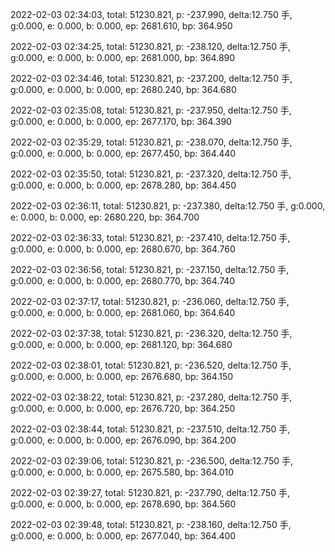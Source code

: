 2022-02-03 02:34:03, total: 51230.821, p: -237.990, delta:12.750 手, g:0.000, e: 0.000, b: 0.000, ep: 2681.610, bp: 364.950

2022-02-03 02:34:25, total: 51230.821, p: -238.120, delta:12.750 手, g:0.000, e: 0.000, b: 0.000, ep: 2681.000, bp: 364.890

2022-02-03 02:34:46, total: 51230.821, p: -237.200, delta:12.750 手, g:0.000, e: 0.000, b: 0.000, ep: 2680.240, bp: 364.680

2022-02-03 02:35:08, total: 51230.821, p: -237.950, delta:12.750 手, g:0.000, e: 0.000, b: 0.000, ep: 2677.170, bp: 364.390

2022-02-03 02:35:29, total: 51230.821, p: -238.070, delta:12.750 手, g:0.000, e: 0.000, b: 0.000, ep: 2677.450, bp: 364.440

2022-02-03 02:35:50, total: 51230.821, p: -237.320, delta:12.750 手, g:0.000, e: 0.000, b: 0.000, ep: 2678.280, bp: 364.450

2022-02-03 02:36:11, total: 51230.821, p: -237.380, delta:12.750 手, g:0.000, e: 0.000, b: 0.000, ep: 2680.220, bp: 364.700

2022-02-03 02:36:33, total: 51230.821, p: -237.410, delta:12.750 手, g:0.000, e: 0.000, b: 0.000, ep: 2680.670, bp: 364.760

2022-02-03 02:36:56, total: 51230.821, p: -237.150, delta:12.750 手, g:0.000, e: 0.000, b: 0.000, ep: 2680.770, bp: 364.740

2022-02-03 02:37:17, total: 51230.821, p: -236.060, delta:12.750 手, g:0.000, e: 0.000, b: 0.000, ep: 2681.060, bp: 364.640

2022-02-03 02:37:38, total: 51230.821, p: -236.320, delta:12.750 手, g:0.000, e: 0.000, b: 0.000, ep: 2681.120, bp: 364.680

2022-02-03 02:38:01, total: 51230.821, p: -236.520, delta:12.750 手, g:0.000, e: 0.000, b: 0.000, ep: 2676.680, bp: 364.150

2022-02-03 02:38:22, total: 51230.821, p: -237.280, delta:12.750 手, g:0.000, e: 0.000, b: 0.000, ep: 2676.720, bp: 364.250

2022-02-03 02:38:44, total: 51230.821, p: -237.510, delta:12.750 手, g:0.000, e: 0.000, b: 0.000, ep: 2676.090, bp: 364.200

2022-02-03 02:39:06, total: 51230.821, p: -236.500, delta:12.750 手, g:0.000, e: 0.000, b: 0.000, ep: 2675.580, bp: 364.010

2022-02-03 02:39:27, total: 51230.821, p: -237.790, delta:12.750 手, g:0.000, e: 0.000, b: 0.000, ep: 2678.690, bp: 364.560

2022-02-03 02:39:48, total: 51230.821, p: -238.160, delta:12.750 手, g:0.000, e: 0.000, b: 0.000, ep: 2677.040, bp: 364.400